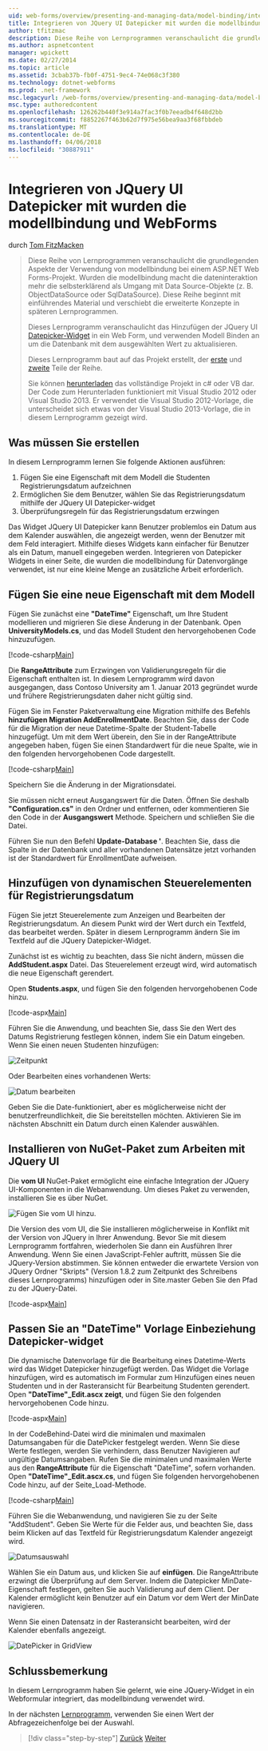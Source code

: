 ```yaml
---
uid: web-forms/overview/presenting-and-managing-data/model-binding/integrating-jquery-ui
title: Integrieren von JQuery UI Datepicker mit wurden die modellbindung und WebForms | Microsoft Docs
author: tfitzmac
description: Diese Reihe von Lernprogrammen veranschaulicht die grundlegenden Aspekte der Verwendung von modellbindung bei einem ASP.NET Web Forms-Projekt. Wurden die modellbindung macht die dateninteraktion Weitere gerade-...
ms.author: aspnetcontent
manager: wpickett
ms.date: 02/27/2014
ms.topic: article
ms.assetid: 3cbab37b-fb0f-4751-9ec4-74e068c3f380
ms.technology: dotnet-webforms
ms.prod: .net-framework
msc.legacyurl: /web-forms/overview/presenting-and-managing-data/model-binding/integrating-jquery-ui
msc.type: authoredcontent
ms.openlocfilehash: 126262b440f3e914a7fac3f0b7eeadb4f648d2bb
ms.sourcegitcommit: f8852267f463b62d7f975e56bea9aa3f68fbbdeb
ms.translationtype: MT
ms.contentlocale: de-DE
ms.lasthandoff: 04/06/2018
ms.locfileid: "30887911"
---
```

<a name="integrating-jquery-ui-datepicker-with-model-binding-and-web-forms"></a>Integrieren von JQuery UI Datepicker mit wurden die modellbindung und WebForms
====================
durch [Tom FitzMacken](https://github.com/tfitzmac)

> Diese Reihe von Lernprogrammen veranschaulicht die grundlegenden Aspekte der Verwendung von modellbindung bei einem ASP.NET Web Forms-Projekt. Wurden die modellbindung macht die dateninteraktion mehr die selbsterklärend als Umgang mit Data Source-Objekte (z. B. ObjectDataSource oder SqlDataSource). Diese Reihe beginnt mit einführendes Material und verschiebt die erweiterte Konzepte in späteren Lernprogrammen.
> 
> Dieses Lernprogramm veranschaulicht das Hinzufügen der JQuery UI [Datepicker-Widget](http://jqueryui.com/datepicker/) in ein Web Form, und verwenden Modell Binden an um die Datenbank mit dem ausgewählten Wert zu aktualisieren.
> 
> Dieses Lernprogramm baut auf das Projekt erstellt, der [erste](retrieving-data.md) und [zweite](updating-deleting-and-creating-data.md) Teile der Reihe.
> 
> Sie können [herunterladen](https://go.microsoft.com/fwlink/?LinkId=286116) das vollständige Projekt in c# oder VB dar. Der Code zum Herunterladen funktioniert mit Visual Studio 2012 oder Visual Studio 2013. Er verwendet die Visual Studio 2012-Vorlage, die unterscheidet sich etwas von der Visual Studio 2013-Vorlage, die in diesem Lernprogramm gezeigt wird.


## <a name="what-youll-build"></a>Was müssen Sie erstellen

In diesem Lernprogramm lernen Sie folgende Aktionen ausführen:

1. Fügen Sie eine Eigenschaft mit dem Modell die Studenten Registrierungsdatum aufzeichnen
2. Ermöglichen Sie dem Benutzer, wählen Sie das Registrierungsdatum mithilfe der JQuery UI Datepicker-widget
3. Überprüfungsregeln für das Registrierungsdatum erzwingen

Das Widget JQuery UI Datepicker kann Benutzer problemlos ein Datum aus dem Kalender auswählen, die angezeigt werden, wenn der Benutzer mit dem Feld interagiert. Mithilfe dieses Widgets kann einfacher für Benutzer als ein Datum, manuell eingegeben werden. Integrieren von Datepicker Widgets in einer Seite, die wurden die modellbindung für Datenvorgänge verwendet, ist nur eine kleine Menge an zusätzliche Arbeit erforderlich.

## <a name="add-a-new-property-to-the-model"></a>Fügen Sie eine neue Eigenschaft mit dem Modell

Fügen Sie zunächst eine **"DateTime"** Eigenschaft, um Ihre Student modellieren und migrieren Sie diese Änderung in der Datenbank. Open **UniversityModels.cs**, und das Modell Student den hervorgehobenen Code hinzuzufügen.

[!code-csharp[Main](integrating-jquery-ui/samples/sample1.cs?highlight=16-18)]

Die **RangeAttribute** zum Erzwingen von Validierungsregeln für die Eigenschaft enthalten ist. In diesem Lernprogramm wird davon ausgegangen, dass Contoso University am 1. Januar 2013 gegründet wurde und frühere Registrierungsdaten daher nicht gültig sind.

Fügen Sie im Fenster Paketverwaltung eine Migration mithilfe des Befehls **hinzufügen Migration AddEnrollmentDate**. Beachten Sie, dass der Code für die Migration der neue Datetime-Spalte der Student-Tabelle hinzugefügt. Um mit dem Wert überein, den Sie in der RangeAttribute angegeben haben, fügen Sie einen Standardwert für die neue Spalte, wie in den folgenden hervorgehobenen Code dargestellt.

[!code-csharp[Main](integrating-jquery-ui/samples/sample2.cs?highlight=11)]

Speichern Sie die Änderung in der Migrationsdatei.

Sie müssen nicht erneut Ausgangswert für die Daten. Öffnen Sie deshalb **"Configuration.cs"** in den Ordner und entfernen, oder kommentieren Sie den Code in der **Ausgangswert** Methode. Speichern und schließen Sie die Datei.

Führen Sie nun den Befehl **Update-Database '**. Beachten Sie, dass die Spalte in der Datenbank und aller vorhandenen Datensätze jetzt vorhanden ist der Standardwert für EnrollmentDate aufweisen.

## <a name="add-dynamic-controls-for-enrollment-date"></a>Hinzufügen von dynamischen Steuerelementen für Registrierungsdatum

Fügen Sie jetzt Steuerelemente zum Anzeigen und Bearbeiten der Registrierungsdatum. An diesem Punkt wird der Wert durch ein Textfeld, das bearbeitet werden. Später in diesem Lernprogramm ändern Sie im Textfeld auf die JQuery Datepicker-Widget.

Zunächst ist es wichtig zu beachten, dass Sie nicht ändern, müssen die **AddStudent.aspx** Datei. Das Steuerelement erzeugt wird, wird automatisch die neue Eigenschaft gerendert.

Open **Students.aspx**, und fügen Sie den folgenden hervorgehobenen Code hinzu.

[!code-aspx[Main](integrating-jquery-ui/samples/sample3.aspx?highlight=13)]

Führen Sie die Anwendung, und beachten Sie, dass Sie den Wert des Datums Registrierung festlegen können, indem Sie ein Datum eingeben. Wenn Sie einen neuen Studenten hinzufügen:

![Zeitpunkt](integrating-jquery-ui/_static/image1.png)

Oder Bearbeiten eines vorhandenen Werts:

![Datum bearbeiten](integrating-jquery-ui/_static/image2.png)

Geben Sie die Date-funktioniert, aber es möglicherweise nicht der benutzerfreundlichkeit, die Sie bereitstellen möchten. Aktivieren Sie im nächsten Abschnitt ein Datum durch einen Kalender auswählen.

## <a name="install-nuget-package-to-work-with-jquery-ui"></a>Installieren von NuGet-Paket zum Arbeiten mit JQuery UI

Die **vom UI** NuGet-Paket ermöglicht eine einfache Integration der JQuery UI-Komponenten in die Webanwendung. Um dieses Paket zu verwenden, installieren Sie es über NuGet.

![Fügen Sie vom UI hinzu.](integrating-jquery-ui/_static/image3.png)

Die Version des vom UI, die Sie installieren möglicherweise in Konflikt mit der Version von JQuery in Ihrer Anwendung. Bevor Sie mit diesem Lernprogramm fortfahren, wiederholen Sie dann ein Ausführen Ihrer Anwendung. Wenn Sie einen JavaScript-Fehler auftritt, müssen Sie die JQuery-Version abstimmen. Sie können entweder die erwartete Version von JQuery Ordner "Skripts" (Version 1.8.2 zum Zeitpunkt des Schreibens dieses Lernprogramms) hinzufügen oder in Site.master Geben Sie den Pfad zu der JQuery-Datei.

[!code-aspx[Main](integrating-jquery-ui/samples/sample4.aspx)]

## <a name="customize-datetime-template-to-include-datepicker-widget"></a>Passen Sie an "DateTime" Vorlage Einbeziehung Datepicker-widget

Die dynamische Datenvorlage für die Bearbeitung eines Datetime-Werts wird das Widget Datepicker hinzugefügt werden. Das Widget die Vorlage hinzufügen, wird es automatisch im Formular zum Hinzufügen eines neuen Studenten und in der Rasteransicht für Bearbeitung Studenten gerendert. Open **"DateTime"\_Edit.ascx zeigt**, und fügen Sie den folgenden hervorgehobenen Code hinzu.

[!code-aspx[Main](integrating-jquery-ui/samples/sample5.aspx?highlight=3)]

In der CodeBehind-Datei wird die minimalen und maximalen Datumsangaben für die DatePicker festgelegt werden. Wenn Sie diese Werte festlegen, werden Sie verhindern, dass Benutzer Navigieren auf ungültige Datumsangaben. Rufen Sie die minimalen und maximalen Werte aus den **RangeAttribute** für die Eigenschaft "DateTime", sofern vorhanden. Open **"DateTime"\_Edit.ascx.cs**, und fügen Sie folgenden hervorgehobenen Code hinzu, auf der Seite\_Load-Methode.

[!code-csharp[Main](integrating-jquery-ui/samples/sample6.cs?highlight=9-14)]

Führen Sie die Webanwendung, und navigieren Sie zu der Seite "AddStudent". Geben Sie Werte für die Felder aus, und beachten Sie, dass beim Klicken auf das Textfeld für Registrierungsdatum Kalender angezeigt wird.

![Datumsauswahl](integrating-jquery-ui/_static/image4.png)

Wählen Sie ein Datum aus, und klicken Sie auf **einfügen**. Die RangeAttribute erzwingt die Überprüfung auf dem Server. Indem die Datepicker MinDate-Eigenschaft festlegen, gelten Sie auch Validierung auf dem Client. Der Kalender ermöglicht kein Benutzer auf ein Datum vor dem Wert der MinDate navigieren.

Wenn Sie einen Datensatz in der Rasteransicht bearbeiten, wird der Kalender ebenfalls angezeigt.

![DatePicker in GridView](integrating-jquery-ui/_static/image5.png)

## <a name="conclusion"></a>Schlussbemerkung

In diesem Lernprogramm haben Sie gelernt, wie eine JQuery-Widget in ein Webformular integriert, das modellbindung verwendet wird.

In der nächsten [Lernprogramm](using-query-string-values-to-retrieve-data.md), verwenden Sie einen Wert der Abfragezeichenfolge bei der Auswahl.

> [!div class="step-by-step"]
> [Zurück](sorting-paging-and-filtering-data.md)
> [Weiter](using-query-string-values-to-retrieve-data.md)
